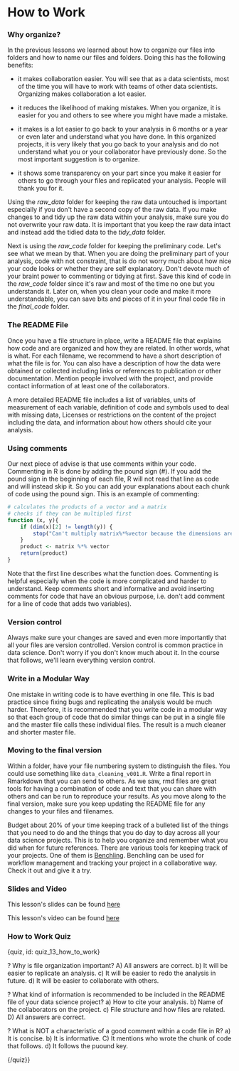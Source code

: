 # How to Work

### Why organize?

In the previous lessons we learned about how to organize our files into folders and how to name our files and folders. Doing this has the following benefits:

- it makes collaboration easier. You will see that as a data scientists, most of the time you will have to work with teams of other data scientists. Organizing makes collaboration a lot easier.

- it reduces the likelihood of making mistakes. When you organize, it is easier for you and others to see where you might have made a mistake. 

- it makes is a lot easier to go back to your analysis in 6 months or a year or even later and understand what you have done. In this organized projects, it is very likely that you go back to your analysis and do not understand what you or your collaborator have previously done. So the most important suggestion is to organize.

- it shows some transparency on your part since you make it easier for others to go through your files and replicated your analysis. People will thank you for it.

Using the *raw_data* folder for keeping the raw data untouched is important especially if you don't have a second copy of the raw data. If you make changes to and tidy up the raw data within your analysis, make sure you do not overwrite your raw data. It is important that you keep the raw data intact and instead add the tidied data to the *tidy_data* folder. 

Next is using the *raw_code* folder for keeping the preliminary code. Let's see what we mean by that. When you are doing the preliminary part of your analysis, code with not constraint, that is do not worry much about how nice your code looks or whether they are self explanatory. Don't devote much of your braint power to commenting or tidying at first. Save this kind of code in the *raw_code* folder since it's raw and most of the time no one but you understands it. Later on, when you clean your code and make it more understandable, you can save bits and pieces of it in your final code file in the *final_code* folder.

### The README File

Once you have a file structure in place, write a README file that explains how code and are organized and how they are related. In other words, what is what. For each filename, we recommend to have a short description of what the file is for. You can also have a description of how the data were obtained or collected including links or references to publication or other documentation. Mention people involved with the project, and provide contact information of at least one of the collaborators.

A more detailed README file includes a list of variables, units of measurement of each variable, definition of code and symbols used to deal with missing data, Licenses or restrictions on the content of the project including the data, and information about how others should cite your analysis.


### Using comments

Our next piece of advise is that use comments within your code. Commenting in R is done by adding the pound sign (#). If you add the pound sign in the beginning of each file, R will not read that line as code and will instead skip it. So you can add your explanations about each chunk of code using the pound sign. This is an example of commenting:

```r
# calculates the products of a vector and a matrix
# checks if they can be multipled first
function (x, y){
    if (dim(x)[2] != length(y)) {
        stop("Can't multiply matrix%*%vector because the dimensions are wrong")
    }
    product <- matrix %*% vector
    return(product)
}
```

Note that the first line describes what the function does. Commenting is helpful especially when the code is more complicated and harder to understand. Keep comments short and informative and avoid inserting comments for code that have an obvious purpose, i.e. don't add comment for a line of code that adds two variables). 

### Version control

Always make sure your changes are saved and even more importantly that all your files are version controlled. Version control is common practice in data science. Don't worry if you don't know much about it. In the course that follows, we'll learn everything version control. 

### Write in a Modular Way

One mistake in writing code is to have everthing in one file. This is bad practice since fixing bugs and replicating the analysis would be much harder. Therefore, it is recommended that you write code in a modular way so that each group of code that do similar things can be put in a single file and the master file calls these individual files. The result is a much cleaner and shorter master file.

### Moving to the final version

Within a folder, have your file numbering system to distinguish the files. You could use something like `data_cleaning_v001.R`. Write a final report in Rmarkdown that you can send to others. As we saw, rmd files are great tools for having a combination of code and text that you can share with others and can be run to reproduce your results. As you move along to the final version, make sure you keep updating the README file for any changes to your files and filenames. 

Budget about 20% of your time keeping track of a bulleted list of the things that you need to do and the things that you do day to day across all your data science projects. This is to help you organize and remember what you did when for future references. There are various tools for keeping track of your projects. One of them is [Benchling](https://benchling.com/). Benchling can be used for workflow management and tracking your project in a collaborative way. Check it out and give it a try.

  
### Slides and Video

This lesson's slides can be found [here](https://docs.google.com/presentation/d/1vn8Lb8YNvo1zha7GmJMlQSBRSAryRms6xy5HUtafH2A/edit?usp=sharing)  

This lesson's video can be found [here]()

### How to Work Quiz

{quiz, id: quiz_13_how_to_work}

? Why is file organization important?
A) All answers are correct.
b) It will be easier to replicate an analysis.
c) It will be easier to redo the analysis in future.
d) It will be easier to collaborate with others.

? What kind of information is recommended to be included in the README file of your data science project?
a) How to cite your analysis.
b) Name of the collaborators on the project.
c) File structure and how files are related.
D) All answers are correct.

? What is NOT a characteristic of a good comment within a code file in R?
a) It is concise.
b) It is informative.
C) It mentions who wrote the chunk of code that follows.
d) It follows the puound key.

{/quiz}}

